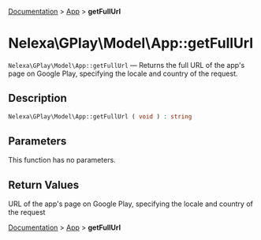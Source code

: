 [Documentation](../../README.md) > [App](README.md) > **getFullUrl**

# Nelexa\GPlay\Model\App::getFullUrl
`Nelexa\GPlay\Model\App::getFullUrl` — Returns the full URL of the app's page on Google Play, specifying the locale and country of the request.

## Description
```php
Nelexa\GPlay\Model\App::getFullUrl ( void ) : string
```

## Parameters
This function has no parameters.

## Return Values
URL of the app's page on Google Play, specifying the
locale and country of the request

[Documentation](../../README.md) > [App](README.md) > **getFullUrl**
